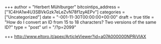 +++
author = "Herbert Mühlburger"
bitcointips_address = ["1C4HA1w4U3SBVkGzk7eLeZvN78f1zyAEPv"]
categories = ["Uncategorized"]
date = "-001-11-30T00:00:00+00:00"
draft = true
title = "How do I convert an ID from 15 to 18 characters?  Two versions of the same ID?"
type = "post"
url = "/?p=2099"

+++
http://www.eltoro.it/apex/ArticleViewer?id=a07A000000NPRiVIAX